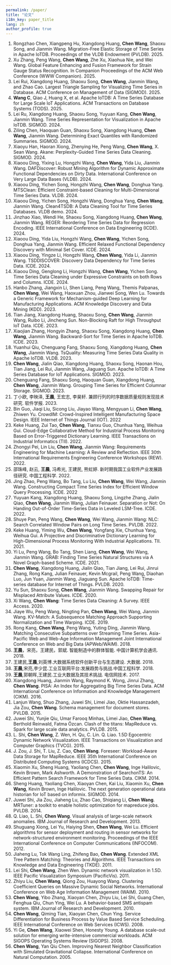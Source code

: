 ```yaml
---
permalink: /paper/
title: "论文"
i18n_key: paper_title
lang: zh
author_profile: true
---
```


1. Rongzhao Chen, Xiangpeng Hu, Xiangdong Huang, **Chen Wang**, Shaoxu Song, and Jianmin Wang. Migration-Free Elastic Storage of Time Series in Apache IoTDB. Proceedings of the VLDB Endowment (PVLDB). 2025.
2. Xu Zhang, Peng Wang, **Chen Wang**, Zhe Xu, Xiaohua Nie, and Wei Wang. Global Feature Enhancing and Fusion Framework for Strain Gauge Status Recognition. In Companion Proceedings of the ACM Web Conference (WWW Companion). 2025.
3. Lei Rui, Xiangdong Huang, Shaoxu Song, **Chen Wang**, Jianmin Wang, and Zhao Cao. Largest Triangle Sampling for Visualizing Time Series in Database. ACM Conference on Management of Data (SIGMOD). 2025.
4. **Wang C**, Qiao J, Huang X, et al. Apache IoTDB: A Time Series Database for Large Scale IoT Applications. ACM Transactions on Database Systems (TODS). 2025.
5. Lei Ru, Xiangdong Huang, Shaoxu Song, Yuyuan Kang, **Chen Wang**, Jianmin Wang. Time Series Representation for Visualization in Apache IoTDB. SIGMOD. 2024.
6. Ziling Chen, Haoquan Guan, Shaoxu Song, Xiangdong Huang, **Chen Wang**, Jianmin Wang. Determining Exact Quantiles with Randomized Summaries. SIGMOD. 2024.
7. Xiaoyu Han, Haoran Xiong, Zhenying He, Peng Wang, **Chen Wang**, X. Sean Wang. Akane: Perplexity-Guided Time Series Data Cleaning. SIGMOD. 2024.
8. Xiaoou Ding, Yixing Lu, Hongzhi Wang, **Chen Wang**, Yida Liu, Jianmin Wang. DAFDiscover: Robust Mining Algorithm for Dynamic Approximate Functional Dependencies on Dirty Data. International Conference on Very Large Data Bases (VLDB). 2024.
9. Xiaoou Ding, Yichen Song, Hongzhi Wang, **Chen Wang**, Donghua Yang. MTSClean: Efficient Constraint-based Cleaning for Multi-Dimensional Time Series Data. VLDB. 2024.
10. Xiaoou Ding, Yichen Song, Hongzhi Wang, Donghua Yang, **Chen Wang**, Jianmin Wang. Clean4TSDB: A Data Cleaning Tool for Time Series Databases. VLDB demo. 2024.
11. Jinzhao Xiao, Wendi He, Shaoxu Song, Xiangdong Huang, **Chen Wang**, Jianmin Wang. REGER: Reordering Time Series Data for Regression Encoding. IEEE International Conference on Data Engineering (ICDE). 2024.
12. Xiaoou Ding, Yida Liu, Hongzhi Wang, **Chen Wang**, Yichen Song, Donghua Yang, Jianmin Wang. Efficient Relaxed Functional Dependency Discovery with Minimal Set Cover. ICDE. 2024.
13. Xiaoou Ding, Yingze Li, Hongzhi Wang, **Chen Wang**, Yida Li, Jianmin Wang. TSDDISCOVER: Discovery Data Dependency for Time Series Data. ICDE. 2024.
14. Xiaoou Ding, Genglong Li, Hongzhi Wang, **Chen Wang**, Yichen Song. Time Series Data Cleaning under Expressive Constraints on both Rows and Columns. ICDE. 2024.
15. Hanbo Zhang, Jiangxin Li, Shen Liang, Peng Wang, Themis Palpanas, **Chen Wang**, Wei Wang, Haoxuan Zhou, Jianwei Song, Wen Lu. Towards a Generic Framework for Mechanism-guided Deep Learning for Manufacturing Applications. ACM Knowledge Discovery and Data Mining (KDD). 2023.
16. Tian Jiang, Xiangdong Huang, Shaoxu Song, **Chen Wang**, Jianmin Wang, Ruibo Li, Jincheng Sun. Non-Blocking Raft for High Throughput IoT Data. ICDE. 2023.
17. Xiaojian Zhang, Hongyin Zhang, Shaoxu Song, Xiangdong Huang, **Chen Wang**, Jianmin Wang. Backward-Sort for Time Series in Apache IoTDB. ICDE. 2023.
18. Yuanhui Qiu, Chenguang Fang, Shaoxu Song, Xiangdong Huang, **Chen Wang**, Jianmin Wang. TsQuality: Measuring Time Series Data Quality in Apache IoTDB. VLDB. 2023.
19. **Chen Wang**, Jialin Qiao, Xiangdong Huang, Shaoxu Song, Haonan Hou, Tian Jiang, Lei Rui, Jianmin Wang, Jiaguang Sun. Apache IoTDB: A Time Series Database for IoT Applications. SIGMOD. 2023.
20. Chenguang Fang, Shaoxu Song, Haoquan Guan, Xiangdong Huang, **Chen Wang**, Jianmin Wang. Grouping Time Series for Efficient Columnar Storage. SIGMOD. 2023.
21. 丁小欧, 李映泽, **王晨**, 王宏志, 李昊轩. 兼顾行列的时序数据质量规则发现技术研究. 软件学报. 2023.
22. Bin Guo, Jiaqi Liu, Sicong Liu, Jiayao Wang, Mengyuan Li, **Chen Wang**, Zhiwen Yu. CrowdIM: Crowd-Inspired Intelligent Manufacturing Space Design. IEEE Internet of Things Journal (IOT). 2022
23. Keke Huang, Zui Tao, **Chen Wang**, Tianxu Guo, Chunhua Yang, Weihua Gui. Cloud-Edge Collaborative Method for Industrial Process Monitoring Based on Error-Triggered Dictionary Learning. IEEE Transactions on Industrial Informatics (TII). 2022.
24. Zhongyi Pei, Lin Liu, **Chen Wang**, Jianmin Wang: Requirements Engineering for Machine Learning: A Review and Reflection. IEEE 30th International Requirements Engineering Conference Workshops (REW). 2022.
25. 邵珠峰, 赵云, **王晨**, 冯希光, 王建民, 熊虹婷. 新时期我国工业软件产业发展路径研究. 中国工程科学. 2022.
26. Jing Zhao, Peng Wang, Bo Tang, Lu Liu, **Chen Wang**, Wei Wang, Jianmin Wang. Constructing Compact Time Series Index for Efficient Window Query Processing. ICDE. 2022
27. Yuyuan Kang, Xiangdong Huang, Shaoxu Song, Lingzhe Zhang, Jialin Qiao, **Chen Wang**, Jianmin Wang, Julian Feinauer. Separation or Not: On Handing Out-of-Order Time-Series Data in Leveled LSM-Tree. ICDE. 2022.
28. Shuye Pan, Peng Wang, **Chen Wang**, Wei Wang, Jianmin Wang: NLC: Search Correlated Window Pairs on Long Time Series. PVLDB. 2022.
29. Keke Huang, Yiming Wu, **Chen Wang**, Yongfang Xie, Chunhua Yang, Weihua Gui. A Projective and Discriminative Dictionary Learning for High-Dimensional Process Monitoring With Industrial Applications. TII. 2021.
30. Yi Lu, Peng Wang, Bo Tang, Shen Liang, **Chen Wang**, Wei Wang, Jianmin Wang. GRAB: Finding Time Series Natural Structures via A Novel Graph-based Scheme. ICDE. 2021.
31. **Chen Wang**, Xiangdong Huang, Jialin Qiao, Tian Jiang, Lei Rui, Jinrui Zhang, Rong Kang, Julian Feinauer, Kevin Mcgrail, Peng Wang, Diaohan Luo, Jun Yuan, Jianmin Wang, Jiaguang Sun. Apache IoTDB: Time-series database for Internet of Things. PVLDB. 2020.
32. Yu Sun, Shaoxu Song, **Chen Wang**, Jianmin Wang. Swapping Repair for Misplaced Attribute Values. ICDE. 2020.
33. Xi Wang, **Chen Wang**: Time Series Data Cleaning: A Survey. IEEE Access. 2020.
34. Jiaye Wu, Peng Wang, Ningting Pan, **Chen Wang**, Wei Wang, Jianmin Wang. KV-Match: A Subsequence Matching Approach Supporting Normalization and Time Warping. ICDE. 2019. 
35. Rong Kang, **Chen Wang**, Peng Wang, Yuting Ding, Jianmin Wang. Matching Consecutive Subpatterns over Streaming Time Series. Asia-Pacific Web and Web-Age Information Management Joint International Conference on Web and Big Data (APWeb/WAIM). 2018.
36. **王晨**，宋亮，王建民，郭斌. 智能制造中的群体智能. 中国计算机学会通讯. 2018.
37. 王建民,**王晨**,刘英博.大数据系统软件创新平台与生态建设. 大数据. 2018.
38. **王晨**,宋亮,李少昆.工业互联网平台:发展趋势与挑战.中国工程科学. 2018.
39. **王晨**,郭朝晖,王建民.工业大数据及其技术挑战. 电信网技术. 2017.
40. Xiangdong Huang, Jianmin Wang, Raymond K. Wong, Jinrui Zhang, **Chen Wang**. PISA: An Index for Aggregating Big Time Series Data. ACM International Conference on Information and Knowledge Management (CIKM). 2016.
41. Lanjun Wang, Shuo Zhang, Juwei Shi, Limei Jiao, Oktie Hassanzadeh, Jia Zou, **Chen Wang**. Schema management for document stores. PVLDB. 2015.
42. Juwei Shi, Yunjie Qiu, Umar Farooq Minhas, Limei Jiao, **Chen Wang**, Berthold Reinwald,  Fatma Özcan. Clash of the titans: MapReduce vs. Spark for large scale data analytics. PVLDB. 2015.
43. L. Shi, **Chen Wang**, Z. Wen, H. Qu, C. Lin. Q. Liao. 1.5D Egocentric Dynamic Network Visualization. IEEE Transactions on Visualization and Computer Graphics (TVCG). 2015.
44. J. Zou, J. Shi, T. Liu, Z. Cao, **Chen Wang**. Foreseer: Workload-Aware Data Storage for MapReduce. IEEE 35th International Conference on Distributed Computing Systems (ICDCS). 2015.
45. Xiaomin Xu, Sheng Huang, Yaoliang Chen, **Chen Wang**, Inge Halilovic, Kevin Brown, Mark Ashworth. A Demonstration of SearchonTS: An Efficient Pattern Search Framework for Time Series Data. CIKM. 2014.
46. Sheng Huang, Yaoliang Chen, Xiaoyan Chen, Kai Liu, Xiaomin Xu, **Chen Wang**, Kevin Brown, Inge Halilovic. The next generation operational data historian for IoT based on informix. SIGMOD. 2014. 
47. Juwei Shi, Jia Zou, Jiaheng Lu, Zhao Cao, Shiqiang Li, **Chen Wang**. MRTuner: a toolkit to enable holistic optimization for mapreduce jobs. PVLDB. 2014.
48. Q. Liao, L. Shi, **Chen Wang**. Visual analysis of large-scale network anomalies. IBM Journal of Research and Development. 2013.
49. Shuguang Xiong, Lei Yu, Haiying Shen, **Chen Wang**, Wei Lu. Efficient algorithms for sensor deployment and routing in sensor networks for network-structured environment monitoring. Proceedings of the IEEE International Conference on Computer Communications (INFOCOM). 2012.
50. Jiaheng Lu, Tok Wang Ling, Zhifeng Bao, **Chen Wang**. Extended XML Tree Pattern Matching: Theories and Algorithms. IEEE Transactions on Knowledge and Data Engineering (TKDE). 2011.
51. Lei Shi, **Chen Wang**, Zhen Wen. Dynamic network visualization in 1.5D. IEEE Pacific Visualization Symposium (PacificVis). 2011.
52. Zhiyu Liu, **Chen Wang**, Qiong Zou, Huayong Wang. Clustering Coefficient Queries on Massive Dynamic Social Networks. International Conference on Web Age Information Management (WAIM). 2010.
53. **Chen Wang**, Yibo Zhang, Xiaoyan Chen, Zhiyu Liu, Lei Shi, Guang Chen, Fenghua Qiu, Chun Ying, Wei Lu. A behavior-based SMS antispam system. IBM Journal of Research and Development. 2010.
54. **Chen Wang**, Qiming Tian, Xiaoyan Chen, Chun Ying. Service Differentiation for Business Process by Value Based Service Scheduling. IEEE International Conference on Web Services (ICWS). 2008.
55. Yi Ge, **Chen Wang**, Xiaowei Shen, Honesty Young. A database scale-out solution for emerging write-intensive commercial workloads. ACM SIGOPS Operating Systems Review (SIGOPS). 2008.
56. **Chen Wang**, Yan Qiu Chen. Improving Nearest Neighbor Classification with Simulated Gravitational Collapse. International Conference on Natural Computation. 2005.






